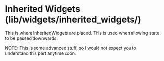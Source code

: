 # Inherited Widgets (lib/widgets/inherited_widgets/)

This is where InheritedWidgets are placed. This is used when allowing state to be passed downwards.

NOTE: This is some advanced stuff, so I would not expect you to understand this part anytime soon.